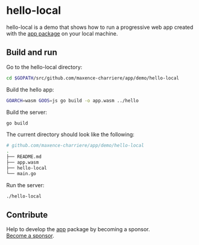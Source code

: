 # hello-local

hello-local is a demo that shows how to run a progressive web app created with the [app package](https://github.com/maxence-charriere/app) on your local machine.

## Build and run

Go to the hello-local directory:

```sh
cd $GOPATH/src/github.com/maxence-charriere/app/demo/hello-local
```

Build the hello app:

```sh
GOARCH=wasm GOOS=js go build -o app.wasm ../hello
```

Build the server:

```sh
go build
```

The current directory should look like the following:

```sh
# github.com/maxence-charriere/app/demo/hello-local
.
├── README.md
├── app.wasm
├── hello-local
└── main.go
```

Run the server:

```sh
./hello-local
```

## Contribute

Help to develop the [app](https://github.com/maxence-charriere/app) package by becoming a sponsor.
<br>[Become a sponsor](https://opencollective.com/go-app).
